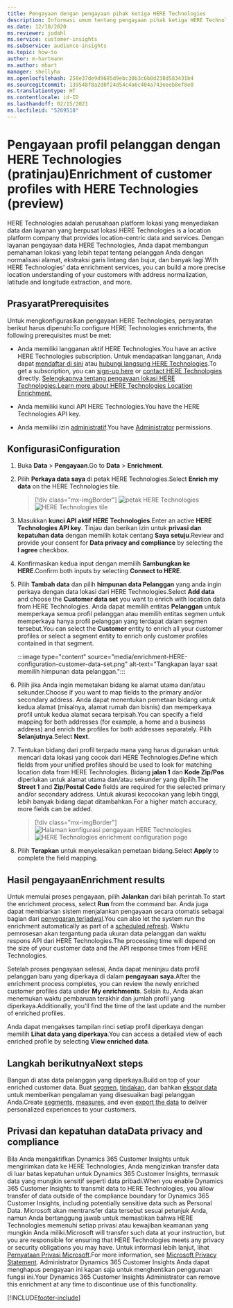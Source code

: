 ```yaml
---
title: Pengayaan dengan pengayaan pihak ketiga HERE Technologies
description: Informasi umum tentang pengayaan pihak ketiga HERE Technologies.
ms.date: 12/10/2020
ms.reviewer: jodahl
ms.service: customer-insights
ms.subservice: audience-insights
ms.topic: how-to
author: m-hartmann
ms.author: mhart
manager: shellyha
ms.openlocfilehash: 258e37de9d9685d9ebc30b3c6b8d238d583431b4
ms.sourcegitcommit: 139548f8a2d0f24d54c4a6c404a743eeeb8ef8e0
ms.translationtype: HT
ms.contentlocale: id-ID
ms.lasthandoff: 02/15/2021
ms.locfileid: "5269518"
---
```

# <a name="enrichment-of-customer-profiles-with-here-technologies-preview"></a><span data-ttu-id="ee8c2-103">Pengayaan profil pelanggan dengan HERE Technologies (pratinjau)</span><span class="sxs-lookup"><span data-stu-id="ee8c2-103">Enrichment of customer profiles with HERE Technologies (preview)</span></span>

<span data-ttu-id="ee8c2-104">HERE Technologies adalah perusahaan platform lokasi yang menyediakan data dan layanan yang berpusat lokasi.</span><span class="sxs-lookup"><span data-stu-id="ee8c2-104">HERE Technologies is a location platform company that provides location-centric data and services.</span></span> <span data-ttu-id="ee8c2-105">Dengan layanan pengayaan data HERE Technologies, Anda dapat membangun pemahaman lokasi yang lebih tepat tentang pelanggan Anda dengan normalisasi alamat, ekstraksi garis lintang dan bujur, dan banyak lagi.</span><span class="sxs-lookup"><span data-stu-id="ee8c2-105">With HERE Technologies' data enrichment services, you can build a more precise location understanding of your customers with address normalization, latitude and longitude extraction, and more.</span></span>

## <a name="prerequisites"></a><span data-ttu-id="ee8c2-106">Prasyarat</span><span class="sxs-lookup"><span data-stu-id="ee8c2-106">Prerequisites</span></span>

<span data-ttu-id="ee8c2-107">Untuk mengkonfigurasikan pengayaan HERE Technologies, persyaratan berikut harus dipenuhi:</span><span class="sxs-lookup"><span data-stu-id="ee8c2-107">To configure HERE Technologies enrichments, the following prerequisites must be met:</span></span>

- <span data-ttu-id="ee8c2-108">Anda memiliki langganan aktif HERE Technologies.</span><span class="sxs-lookup"><span data-stu-id="ee8c2-108">You have an active HERE Technologies subscription.</span></span> <span data-ttu-id="ee8c2-109">Untuk mendapatkan langganan, Anda dapat [mendaftar di sini](https://developer.here.com/sign-up?utm_medium=referral&utm_source=Microsoft-Dynamics-CI&create=Freemium-Basic) atau [hubungi langsung HERE Technologies](https://developer.here.com/help?utm_medium=referral&utm_source=Microsoft-Dynamics-CI#how-can-we-help-you).</span><span class="sxs-lookup"><span data-stu-id="ee8c2-109">To get a subscription, you can [sign-up here](https://developer.here.com/sign-up?utm_medium=referral&utm_source=Microsoft-Dynamics-CI&create=Freemium-Basic) or [contact HERE Technologies](https://developer.here.com/help?utm_medium=referral&utm_source=Microsoft-Dynamics-CI#how-can-we-help-you) directly.</span></span> [<span data-ttu-id="ee8c2-110">Selengkapnya tentang pengayaan lokasi HERE Technologies.</span><span class="sxs-lookup"><span data-stu-id="ee8c2-110">Learn more about HERE Technologies Location Enrichment.</span></span>](https://developer.here.com/location-enrichment?cid=Dev-MicrosoftDynamics-DB-0-Dev-&utm_source=MicrosoftDynamics&utm_medium=referral&utm_campaign=Online_Dev_ReferralMicrosoft)

- <span data-ttu-id="ee8c2-111">Anda memiliki kunci API HERE Technologies.</span><span class="sxs-lookup"><span data-stu-id="ee8c2-111">You have the HERE Technologies API key.</span></span>

- <span data-ttu-id="ee8c2-112">Anda memiliki izin [administratif](permissions.md#administrator).</span><span class="sxs-lookup"><span data-stu-id="ee8c2-112">You have [Administrator](permissions.md#administrator) permissions.</span></span>

## <a name="configuration"></a><span data-ttu-id="ee8c2-113">Konfigurasi</span><span class="sxs-lookup"><span data-stu-id="ee8c2-113">Configuration</span></span>

1. <span data-ttu-id="ee8c2-114">Buka **Data** > **Pengayaan**.</span><span class="sxs-lookup"><span data-stu-id="ee8c2-114">Go to **Data** > **Enrichment**.</span></span>

1. <span data-ttu-id="ee8c2-115">Pilih **Perkaya data saya** di petak HERE Technologies.</span><span class="sxs-lookup"><span data-stu-id="ee8c2-115">Select **Enrich my data** on the HERE Technologies tile.</span></span>

   > [!div class="mx-imgBorder"]
   > <span data-ttu-id="ee8c2-116">![petak HERE Technologies](media/HERE-tile.png "petak HERE Technologies")</span><span class="sxs-lookup"><span data-stu-id="ee8c2-116">![HERE Technologies tile](media/HERE-tile.png "HERE Technologies tile")</span></span>

1. <span data-ttu-id="ee8c2-117">Masukkan **kunci API aktif HERE Technologies**.</span><span class="sxs-lookup"><span data-stu-id="ee8c2-117">Enter an active **HERE Technologies API key**.</span></span> <span data-ttu-id="ee8c2-118">Tinjau dan berikan izin untuk **privasi dan kepatuhan data** dengan memilih kotak centang **Saya setuju**.</span><span class="sxs-lookup"><span data-stu-id="ee8c2-118">Review and provide your consent for **Data privacy and compliance** by selecting the **I agree** checkbox.</span></span> 

1. <span data-ttu-id="ee8c2-119">Konfirmasikan kedua input dengan memilih **Sambungkan ke HERE**.</span><span class="sxs-lookup"><span data-stu-id="ee8c2-119">Confirm both inputs by selecting **Connect to HERE**.</span></span>

1.  <span data-ttu-id="ee8c2-120">Pilih **Tambah data** dan pilih **himpunan data Pelanggan** yang anda ingin perkaya dengan data lokasi dari HERE Technologies.</span><span class="sxs-lookup"><span data-stu-id="ee8c2-120">Select **Add data** and choose the **Customer data set** you want to enrich with location data from HERE Technologies.</span></span> <span data-ttu-id="ee8c2-121">Anda dapat memilih entitas **Pelanggan** untuk memperkaya semua profil pelanggan atau memilih entitas segmen untuk memperkaya hanya profil pelanggan yang terdapat dalam segmen tersebut.</span><span class="sxs-lookup"><span data-stu-id="ee8c2-121">You can select the **Customer** entity to enrich all your customer profiles or select a segment entity to enrich only customer profiles contained in that segment.</span></span>

    :::image type="content" source="media/enrichment-HERE-configuration-customer-data-set.png" alt-text="Tangkapan layar saat memilih himpunan data pelanggan.":::

1. <span data-ttu-id="ee8c2-123">Pilih jika Anda ingin memetakan bidang ke alamat utama dan/atau sekunder.</span><span class="sxs-lookup"><span data-stu-id="ee8c2-123">Choose if you want to map fields to the primary and/or secondary address.</span></span> <span data-ttu-id="ee8c2-124">Anda dapat menentukan pemetaan bidang untuk kedua alamat (misalnya, alamat rumah dan bisnis) dan memperkaya profil untuk kedua alamat secara terpisah.</span><span class="sxs-lookup"><span data-stu-id="ee8c2-124">You can specify a field mapping for both addresses (for example, a home and a business address) and enrich the profiles for both addresses separately.</span></span> <span data-ttu-id="ee8c2-125">Pilih **Selanjutnya**.</span><span class="sxs-lookup"><span data-stu-id="ee8c2-125">Select **Next**.</span></span>

1. <span data-ttu-id="ee8c2-126">Tentukan bidang dari profil terpadu mana yang harus digunakan untuk mencari data lokasi yang cocok dari HERE Technologies.</span><span class="sxs-lookup"><span data-stu-id="ee8c2-126">Define which fields from your unified profiles should be used to look for matching location data from HERE Technologies.</span></span> <span data-ttu-id="ee8c2-127">Bidang **jalan 1** dan **Kode Zip/Pos** diperlukan untuk alamat utama dan/atau sekunder yang dipilih.</span><span class="sxs-lookup"><span data-stu-id="ee8c2-127">The **Street 1** and **Zip/Postal Code** fields are required for the selected primary and/or secondary address.</span></span> <span data-ttu-id="ee8c2-128">Untuk akurasi kecocokan yang lebih tinggi, lebih banyak bidang dapat ditambahkan.</span><span class="sxs-lookup"><span data-stu-id="ee8c2-128">For a higher match accuracy, more fields can be added.</span></span>

   > [!div class="mx-imgBorder"]
   > <span data-ttu-id="ee8c2-129">![Halaman konfigurasi pengayaan HERE Technologies](media/enrichment-HERE-configuration.png "Halaman konfigurasi pengayaan HERE Technologies")</span><span class="sxs-lookup"><span data-stu-id="ee8c2-129">![HERE Technologies enrichment configuration page](media/enrichment-HERE-configuration.png "HERE Technologies enrichment configuration page")</span></span>

1. <span data-ttu-id="ee8c2-130">Pilih **Terapkan** untuk menyelesaikan pemetaan bidang.</span><span class="sxs-lookup"><span data-stu-id="ee8c2-130">Select **Apply** to complete the field mapping.</span></span>

## <a name="enrichment-results"></a><span data-ttu-id="ee8c2-131">Hasil pengayaan</span><span class="sxs-lookup"><span data-stu-id="ee8c2-131">Enrichment results</span></span>

<span data-ttu-id="ee8c2-132">Untuk memulai proses pengayaan, pilih **Jalankan** dari bilah perintah.</span><span class="sxs-lookup"><span data-stu-id="ee8c2-132">To start the enrichment process, select **Run** from the command bar.</span></span> <span data-ttu-id="ee8c2-133">Anda juga dapat membiarkan sistem menjalankan pengayaan secara otomatis sebagai bagian dari [penyegaran terjadwal](system.md#schedule-tab).</span><span class="sxs-lookup"><span data-stu-id="ee8c2-133">You can also let the system run the enrichment automatically as part of a [scheduled refresh](system.md#schedule-tab).</span></span> <span data-ttu-id="ee8c2-134">Waktu pemrosesan akan tergantung pada ukuran data pelanggan dan waktu respons API dari HERE Technologies.</span><span class="sxs-lookup"><span data-stu-id="ee8c2-134">The processing time will depend on the size of your customer data and the API response times from HERE Technologies.</span></span>

<span data-ttu-id="ee8c2-135">Setelah proses pengayaan selesai, Anda dapat meninjau data profil pelanggan baru yang diperkaya di dalam **pengayaan saya**.</span><span class="sxs-lookup"><span data-stu-id="ee8c2-135">After the enrichment process completes, you can review the newly enriched customer profiles data under **My enrichments**.</span></span> <span data-ttu-id="ee8c2-136">Selain itu, Anda akan menemukan waktu pembaruan terakhir dan jumlah profil yang diperkaya.</span><span class="sxs-lookup"><span data-stu-id="ee8c2-136">Additionally, you'll find the time of the last update and the number of enriched profiles.</span></span>

<span data-ttu-id="ee8c2-137">Anda dapat mengakses tampilan rinci setiap profil diperkaya dengan memilih **Lihat data yang diperkaya**.</span><span class="sxs-lookup"><span data-stu-id="ee8c2-137">You can access a detailed view of each enriched profile by selecting **View enriched data**.</span></span>

## <a name="next-steps"></a><span data-ttu-id="ee8c2-138">Langkah berikutnya</span><span class="sxs-lookup"><span data-stu-id="ee8c2-138">Next steps</span></span>

<span data-ttu-id="ee8c2-139">Bangun di atas data pelanggan yang diperkaya.</span><span class="sxs-lookup"><span data-stu-id="ee8c2-139">Build on top of your enriched customer data.</span></span> <span data-ttu-id="ee8c2-140">Buat [segmen](segments.md), [tindakan](measures.md), dan bahkan [ekspor data](export-destinations.md) untuk memberikan pengalaman yang disesuaikan bagi pelanggan Anda.</span><span class="sxs-lookup"><span data-stu-id="ee8c2-140">Create [segments](segments.md), [measures](measures.md), and even [export the data](export-destinations.md) to deliver personalized experiences to your customers.</span></span>

## <a name="data-privacy-and-compliance"></a><span data-ttu-id="ee8c2-141">Privasi dan kepatuhan data</span><span class="sxs-lookup"><span data-stu-id="ee8c2-141">Data privacy and compliance</span></span>

<span data-ttu-id="ee8c2-142">Bila Anda mengaktifkan Dynamics 365 Customer Insights untuk mengirimkan data ke HERE Technologies, Anda mengizinkan transfer data di luar batas kepatuhan untuk Dynamics 365 Customer Insights, termasuk data yang mungkin sensitif seperti data pribadi.</span><span class="sxs-lookup"><span data-stu-id="ee8c2-142">When you enable Dynamics 365 Customer Insights to transmit data to HERE Technologies, you allow transfer of data outside of the compliance boundary for Dynamics 365 Customer Insights, including potentially sensitive data such as Personal Data.</span></span> <span data-ttu-id="ee8c2-143">Microsoft akan mentransfer data tersebut sesuai petunjuk Anda, namun Anda bertanggung jawab untuk memastikan bahwa HERE Technologies memenuhi setiap privasi atau kewajiban keamanan yang mungkin Anda miliki.</span><span class="sxs-lookup"><span data-stu-id="ee8c2-143">Microsoft will transfer such data at your instruction, but you are responsible for ensuring that HERE Technologies meets any privacy or security obligations you may have.</span></span> <span data-ttu-id="ee8c2-144">Untuk informasi lebih lanjut, lihat [Pernyataan Privasi Microsoft](https://go.microsoft.com/fwlink/?linkid=396732).</span><span class="sxs-lookup"><span data-stu-id="ee8c2-144">For more information, see [Microsoft Privacy Statement](https://go.microsoft.com/fwlink/?linkid=396732).</span></span>
<span data-ttu-id="ee8c2-145">Administrator Dynamics 365 Customer Insights Anda dapat menghapus pengayaan ini kapan saja untuk menghentikan penggunaan fungsi ini.</span><span class="sxs-lookup"><span data-stu-id="ee8c2-145">Your Dynamics 365 Customer Insights Administrator can remove this enrichment at any time to discontinue use of this functionality.</span></span>


[!INCLUDE[footer-include](../includes/footer-banner.md)]